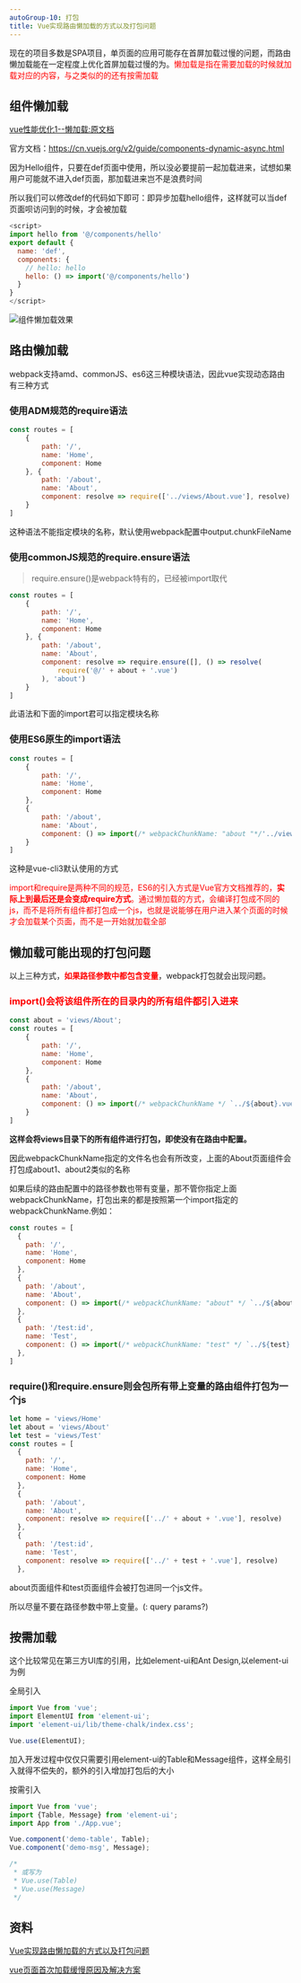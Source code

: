 ```yaml
---
autoGroup-10: 打包
title: Vue实现路由懒加载的方式以及打包问题
---
```

现在的项目多数是SPA项目，单页面的应用可能存在首屏加载过慢的问题，而路由懒加载能在一定程度上优化首屏加载过慢的为。<span style="color: red">懒加载是指在需要加载的时候就加载对应的内容，与之类似的的还有按需加载</span>

## 组件懒加载
[vue性能优化1--懒加载:原文档](https://www.cnblogs.com/dshvv/p/9946022.html)

官方文档：https://cn.vuejs.org/v2/guide/components-dynamic-async.html

因为Hello组件，只要在def页面中使用，所以没必要提前一起加载进来，试想如果用户可能就不进入def页面，那加载进来岂不是浪费时间

所以我们可以修改def的代码如下即可：即异步加载hello组件，这样就可以当def页面呗访问到的时候，才会被加载
```js
<script>
import hello from '@/components/hello'
export default {
  name: 'def',
  components: {
    // hello: hello
    hello: () => import('@/components/hello')
  }
}
</script>
```
![组件懒加载效果](./images/870258-20181112235730309-240385112.gif)

## 路由懒加载
webpack支持amd、commonJS、es6这三种模块语法，因此vue实现动态路由有三种方式
### 使用ADM规范的require语法
```js
const routes = [
    {
        path: '/',
        name: 'Home',
        component: Home
    }, {
        path: '/about',
        name: 'About',
        component: resolve => require(['../views/About.vue'], resolve)
    }
]
```
这种语法不能指定模块的名称，默认使用webpack配置中output.chunkFileName

### 使用commonJS规范的require.ensure语法
> require.ensure()是webpack特有的，已经被import取代
```js
const routes = [
    {
        path: '/',
        name: 'Home',
        component: Home
    }, {
        path: '/about',
        name: 'About', 
        component: resolve => require.ensure([], () => resolve(
            require('@/' + about + '.vue')
        ), 'about')
    }
]
```
此语法和下面的import君可以指定模块名称

### 使用ES6原生的import语法
```js
const routes = [
    {
        path: '/',
        name: 'Home',
        component: Home
    },
    {
        path: '/about',
        name: 'About', 
        component: () => import(/* webpackChunkName: "about "*/'../views/About.vue')
    }
]
```
这种是vue-cli3默认使用的方式

<span style="color: red">import和require是两种不同的规范，ES6的引入方式是Vue官方文档推荐的，**实际上到最后还是会变成require方式**。通过懒加载的方式，会编译打包成不同的js，而不是将所有组件都打包成一个js，也就是说能够在用户进入某个页面的时候才会加载某个页面，而不是一开始就加载全部</span>

## 懒加载可能出现的打包问题
以上三种方式，<span style="color: red">**如果路径参数中都包含变量**</span>，webpack打包就会出现问题。

### <span style="color:red">import()会将该组件所在的目录内的所有组件都引入进来</span>
```js
const about = 'views/About';
const routes = [
    {
        path: '/',
        name: 'Home',
        component: Home
    },
    {
        path: '/about',
        name: 'About',
        component: () => import(/* webpackChunkName */ `../${about}.vue`)
    }
]
```
**这样会将views目录下的所有组件进行打包，即使没有在路由中配置。**

因此webpackChunkName指定的文件名也会有所改变，上面的About页面组件会打包成about1、about2类似的名称

如果后续的路由配置中的路径参数也带有变量，那不管你指定上面webpackChunkName，打包出来的都是按照第一个import指定的webpackChunkName.例如：
```js
const routes = [
  {
    path: '/',
    name: 'Home',
    component: Home
  },
  {
    path: '/about',
    name: 'About',
    component: () => import(/* webpackChunkName: "about" */ `../${about}.vue`) // 打包成about2.js   ../${about}.vue  about是变量
  },
  {
    path: '/test:id',
    name: 'Test',
    component: () => import(/* webpackChunkName: "test" */ `../${test}.vue`) // 最终打包成 about3.js 这样的文件名，而不是test.js
  },
]
```
### require()和require.ensure则会包所有带上变量的路由组件打包为一个js
```js
let home = 'views/Home'
let about = 'views/About'
let test = 'views/Test'
const routes = [
  {
    path: '/',
    name: 'Home',
    component: Home
  },
  {
    path: '/about',
    name: 'About',
    component: resolve => require(['../' + about + '.vue'], resolve)
  },
  {
    path: '/test:id',
    name: 'Test',
    component: resolve => require(['../' + test + '.vue'], resolve)
  },
```
about页面组件和test页面组件会被打包进同一个js文件。

所以尽量不要在路径参数中带上变量。(: query params?)


## 按需加载
这个比较常见在第三方UI库的引用，比如element-ui和Ant Design,以element-ui为例

全局引入
```js
import Vue from 'vue';
import ElementUI from 'element-ui';
import 'element-ui/lib/theme-chalk/index.css';

Vue.use(ElementUI);
```
加入开发过程中仅仅只需要引用element-ui的Table和Message组件，这样全局引入就得不偿失的，额外的引入增加打包后的大小

按需引入
```js
import Vue from 'vue';
import {Table, Message} from 'element-ui';
import App from './App.vue';

Vue.component('demo-table', Table);
Vue.component('demo-msg', Message);

/* 
 * 或写为
 * Vue.use(Table)
 * Vue.use(Message)
 */
```


## 资料
[Vue实现路由懒加载的方式以及打包问题](https://segmentfault.com/a/1190000021897656)

[vue页面首次加载缓慢原因及解决方案](https://www.cnblogs.com/zyulike/p/11190012.html)